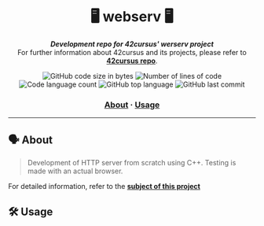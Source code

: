 <h1 align="center">
🖥 webserv 🖥
</h1>

<p align="center">
	<b><i>Development repo for 42cursus' werserv project</i></b><br>
	For further information about 42cursus and its projects, please refer to <a href="https://github.com/iker-gonzalez/42_cursus"><b>42cursus repo</b></a>.
</p>

<p align="center">
	<img alt="GitHub code size in bytes" src="https://img.shields.io/github/languages/code-size/iker-gonzalez/webserv?color=blueviolet" />
	<img alt="Number of lines of code" src="https://img.shields.io/tokei/lines/github/iker-gonzalez/webserv?color=blueviolet" />
	<img alt="Code language count" src="https://img.shields.io/github/languages/count/iker-gonzalez/webserv?color=blue" />
	<img alt="GitHub top language" src="https://img.shields.io/github/languages/top/iker-gonzalez/webserv?color=blue" />
	<img alt="GitHub last commit" src="https://img.shields.io/github/last-commit/iker-gonzalez/webserv?color=brightgreen" />
</p>

<h3 align="center">
	<a href="#%EF%B8%8F-about">About</a>
	<span> · </span>
	<a href="#%EF%B8%8F-usage">Usage</a>
</h3>

---

## 🗣️ About

> Development of HTTP server from scratch using C++. Testing is made with an actual browser.


For detailed information, refer to the [**subject of this project**](https://github.com/iker-gonzalez/42_cursus/blob/main/_PDFs/en.subject_webserv.pdf)


 ## 🛠️ Usage
